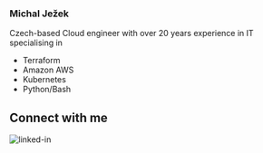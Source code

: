 <!--
**jez4/jez4** is a ✨ _special_ ✨ repository because its `README.md` (this file) appears on your GitHub profile.

Here are some ideas to get you started:

- 🔭 I’m currently working on ...
- 🌱 I’m currently learning ...
- 👯 I’m looking to collaborate on ...
- 🤔 I’m looking for help with ...
- 💬 Ask me about ...
- 📫 How to reach me: ...
- 😄 Pronouns: ...
- ⚡ Fun fact: ...
-->
### Michal Ježek

Czech-based Cloud engineer with over 20 years experience in IT specialising in
* Terraform
* Amazon AWS
* Kubernetes
* Python/Bash

## Connect with me
[<img align="left" alt="linked-in" src="https://img.shields.io/badge/linkedin-%230077B5.svg?&style=for-the-badge&logo=linkedin&logoColor=white" />](https://www.linkedin.com/in/michal-je%C5%BEek-89958b30/)
<br>

<!--
## Certifications

[<img align="left" alt="react" src="https://images.credly.com/size/110x110/images/8e968853-15af-4bbc-9d03-cf518971909c/AWS-SolArchitect-Professional-2020.png"  width="80" height="80" />](https://www.credly.com/badges/bdfaafac-b64c-42eb-883e-1b5b1be99d0c)
[<img align="left" alt="react" src="https://images.credly.com/size/340x340/images/7fbb805d-ea82-4276-a227-e63121a2844b/AWS-DevOpsEngineer-Professional-2020.png"  width="80" height="80" />](https://www.credly.com/badges/6d9eb319-b80e-4208-ad4e-bfe0c84ba183)
[<img align="left" alt="react" src="https://images.credly.com/size/340x340/images/d4c85f5c-63fa-44a5-b174-e79f5f0cc6fc/AWS-Database-Specialty-2020.png"  width="80" height="80" />](https://www.credly.com/badges/2a4e80c4-64c3-4d84-bde7-234e71285394)
[<img align="left" alt="react" src="https://images.credly.com/size/340x340/images/ee741c0c-3d57-48e0-82e0-699a2170aa50/AWS-Security-Specialty-2020.png"  width="80" height="80" />](https://www.credly.com/badges/3fda4c21-7575-43c0-bbb6-886bbf578791)
[<img align="left" alt="react" src="https://images.credly.com/size/340x340/images/d16e8d20-a603-4ce7-94f0-9dc85e7429ba/AWS-AdvNetworking-Specialty-2020.png"  width="80" height="80" />](https://www.credly.com/badges/9fa27962-78ba-4b35-bc40-8bb73d691fe6)
[<img align="left" alt="react" src="https://images.credly.com/size/340x340/images/5b075140-d286-4c8a-9be9-2b87f9e10839/Terraform-Associate-Badge.png" width="80" height="80" />](https://www.credly.com/badges/5ca6386b-a2af-420e-90af-9d20eb01d578)
<br>

-->
